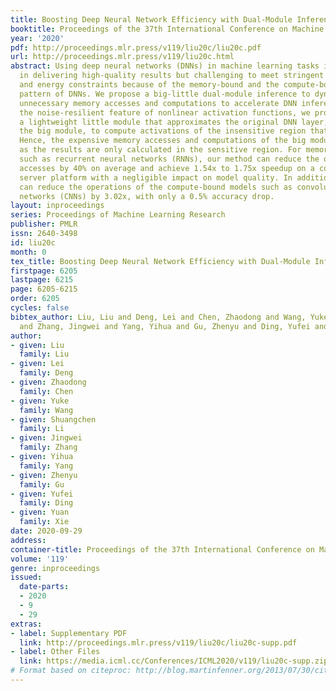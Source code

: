 ```yaml
---
title: Boosting Deep Neural Network Efficiency with Dual-Module Inference
booktitle: Proceedings of the 37th International Conference on Machine Learning
year: '2020'
pdf: http://proceedings.mlr.press/v119/liu20c/liu20c.pdf
url: http://proceedings.mlr.press/v119/liu20c.html
abstract: Using deep neural networks (DNNs) in machine learning tasks is promising
  in delivering high-quality results but challenging to meet stringent latency requirements
  and energy constraints because of the memory-bound and the compute-bound execution
  pattern of DNNs. We propose a big-little dual-module inference to dynamically skip
  unnecessary memory accesses and computations to accelerate DNN inference. Leveraging
  the noise-resilient feature of nonlinear activation functions, we propose to use
  a lightweight little module that approximates the original DNN layer, termed as
  the big module, to compute activations of the insensitive region that are more noise-resilient.
  Hence, the expensive memory accesses and computations of the big module can be reduced
  as the results are only calculated in the sensitive region. For memory-bound models
  such as recurrent neural networks (RNNs), our method can reduce the overall memory
  accesses by 40% on average and achieve 1.54x to 1.75x speedup on a commodity CPU-based
  server platform with a negligible impact on model quality. In addition, our method
  can reduce the operations of the compute-bound models such as convolutional neural
  networks (CNNs) by 3.02x, with only a 0.5% accuracy drop.
layout: inproceedings
series: Proceedings of Machine Learning Research
publisher: PMLR
issn: 2640-3498
id: liu20c
month: 0
tex_title: Boosting Deep Neural Network Efficiency with Dual-Module Inference
firstpage: 6205
lastpage: 6215
page: 6205-6215
order: 6205
cycles: false
bibtex_author: Liu, Liu and Deng, Lei and Chen, Zhaodong and Wang, Yuke and Li, Shuangchen
  and Zhang, Jingwei and Yang, Yihua and Gu, Zhenyu and Ding, Yufei and Xie, Yuan
author:
- given: Liu
  family: Liu
- given: Lei
  family: Deng
- given: Zhaodong
  family: Chen
- given: Yuke
  family: Wang
- given: Shuangchen
  family: Li
- given: Jingwei
  family: Zhang
- given: Yihua
  family: Yang
- given: Zhenyu
  family: Gu
- given: Yufei
  family: Ding
- given: Yuan
  family: Xie
date: 2020-09-29
address: 
container-title: Proceedings of the 37th International Conference on Machine Learning
volume: '119'
genre: inproceedings
issued:
  date-parts:
  - 2020
  - 9
  - 29
extras:
- label: Supplementary PDF
  link: http://proceedings.mlr.press/v119/liu20c/liu20c-supp.pdf
- label: Other Files
  link: https://media.icml.cc/Conferences/ICML2020/v119/liu20c-supp.zip
# Format based on citeproc: http://blog.martinfenner.org/2013/07/30/citeproc-yaml-for-bibliographies/
---
```


